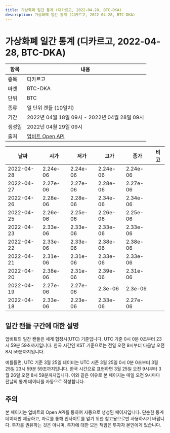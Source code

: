 ```yaml
---
title: 가상화폐 일간 통계 (디카르고, 2022-04-28, BTC-DKA)
description: 가상화폐 일간 통계 (디카르고, 2022-04-28, BTC-DKA)
---
```



가상화폐 일간 통계 (디카르고, 2022-04-28, BTC-DKA)
===

|항목|내용|
|--|--|
|종목|디카르고|
|마켓|BTC-DKA|
|단위|BTC|
|종류|일 단위 캔들 (10일치)|
|기간|2022년 04월 18일 09시 - 2022년 04월 28일 09시|
|생성일|2022년 04월 29일 09시|
|출처|[업비트 Open API](https://docs.upbit.com)|


|날짜|시가|저가|고가|종가|비고|
|--|--|--|--|--|--|
|2022-04-28|2.24e-06|2.24e-06|2.24e-06|2.24e-06|    |
|2022-04-27|2.27e-06|2.27e-06|2.28e-06|2.27e-06|    |
|2022-04-26|2.28e-06|2.28e-06|2.34e-06|2.34e-06|    |
|2022-04-25|2.26e-06|2.25e-06|2.26e-06|2.25e-06|    |
|2022-04-23|2.33e-06|2.33e-06|2.33e-06|2.33e-06|    |
|2022-04-22|2.33e-06|2.33e-06|2.38e-06|2.38e-06|    |
|2022-04-21|2.31e-06|2.31e-06|2.33e-06|2.33e-06|    |
|2022-04-20|2.38e-06|2.31e-06|2.39e-06|2.31e-06|    |
|2022-04-19|2.27e-06|2.27e-06|2.3e-06|2.3e-06|    |
|2022-04-18|2.33e-06|2.23e-06|2.33e-06|2.27e-06|    |


일간 캔들 구간에 대한 설명
---


업비트의 일간 캔들은 세계 협정시(UTC) 기준입니다. 
UTC 기준 0시 0분 0초부터 23시 59분 59초까지입니다. 
한국 시간인 KST 기준으로는 전일 오전 9시부터 다음날 오전 8시 59분까지입니다. 


예를들면, UTC 기준 3월 25일 데이터는 UTC 시준 3월 25일 0시 0분 0초부터 3월 25일 23시 59분 59초까지입니다. 
한국 시간으로 표현하면 3월 25일 오전 9시부터 3월 26일 오전 8시 59분까지입니다. 
이와 같은 이유로 본 페이지는 매일 오전 9시마다 전날의 통계 데이터를 자동으로 작성합니다. 


주의
---


본 페이지는 업비트의 Open API를 통하여 자동으로 생성된 페이지입니다. 
단순한 통계 데이터만 제공하고, 자료를 통해 인사이트를 얻기 위한 참고용으로만 사용하시기 바랍니다. 
투자를 권유하는 것은 아니며, 투자에 대한 모든 책임은 투자자 본인에게 있습니다. 
